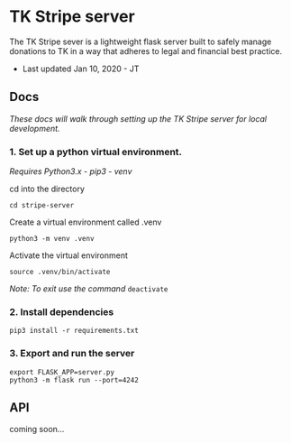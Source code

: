 # TK Stripe server

The TK Stripe sever is a lightweight flask server built to safely manage donations to TK in a way that adheres to legal and financial best practice.

 - Last updated Jan 10, 2020 - JT

## Docs

*These docs will walk through setting up the TK Stripe server for local development.*

### 1. Set up a python virtual environment.
*Requires Python3.x - pip3 - venv*

cd into the directory

`cd stripe-server`

Create a virtual environment called .venv

`python3 -m venv .venv`

Activate the virtual environment

`source .venv/bin/activate`

*Note: To exit use the command* `deactivate`

### 2. Install dependencies

`pip3 install -r requirements.txt`

### 3. Export and run the server

```
export FLASK_APP=server.py
python3 -m flask run --port=4242
```

## API

coming soon...
